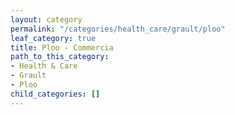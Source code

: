 ```yaml
---
layout: category
permalink: "/categories/health_care/grault/ploo"
leaf_category: true
title: Ploo - Commercia
path_to_this_category:
- Health & Care
- Grault
- Ploo
child_categories: []
---
```

